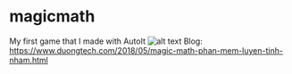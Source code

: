# magicmath
My first game that I made with AutoIt
![alt text](https://github.com/stephentran1909/magicmath/blob/master/image.PNG?raw=true)
Blog: https://www.duongtech.com/2018/05/magic-math-phan-mem-luyen-tinh-nham.html

